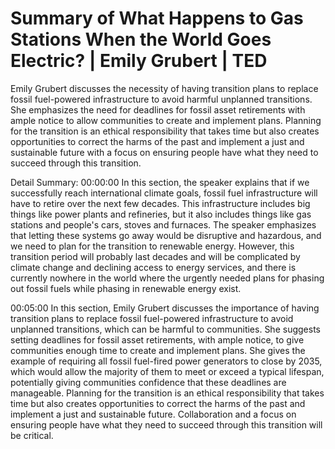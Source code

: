 # Summary of What Happens to Gas Stations When the World Goes Electric? | Emily Grubert | TED

Emily Grubert discusses the necessity of having transition plans to replace fossil fuel-powered infrastructure to avoid harmful unplanned transitions. She emphasizes the need for deadlines for fossil asset retirements with ample notice to allow communities to create and implement plans. Planning for the transition is an ethical responsibility that takes time but also creates opportunities to correct the harms of the past and implement a just and sustainable future with a focus on ensuring people have what they need to succeed through this transition.

Detail Summary: 
00:00:00
In this section, the speaker explains that if we successfully reach international climate goals, fossil fuel infrastructure will have to retire over the next few decades. This infrastructure includes big things like power plants and refineries, but it also includes things like gas stations and people's cars, stoves and furnaces. The speaker emphasizes that letting these systems go away would be disruptive and hazardous, and we need to plan for the transition to renewable energy. However, this transition period will probably last decades and will be complicated by climate change and declining access to energy services, and there is currently nowhere in the world where the urgently needed plans for phasing out fossil fuels while phasing in renewable energy exist.

00:05:00
In this section, Emily Grubert discusses the importance of having transition plans to replace fossil fuel-powered infrastructure to avoid unplanned transitions, which can be harmful to communities. She suggests setting deadlines for fossil asset retirements, with ample notice, to give communities enough time to create and implement plans. She gives the example of requiring all fossil fuel-fired power generators to close by 2035, which would allow the majority of them to meet or exceed a typical lifespan, potentially giving communities confidence that these deadlines are manageable. Planning for the transition is an ethical responsibility that takes time but also creates opportunities to correct the harms of the past and implement a just and sustainable future. Collaboration and a focus on ensuring people have what they need to succeed through this transition will be critical.

